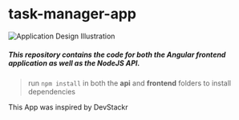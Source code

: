 # task-manager-app

![Application Design Illustration](App_Illustration.jpg)

##### This repository contains the code for both the Angular frontend application as well as the NodeJS API. 

>run `npm install` in both the **api** and **frontend** folders to install dependencies  

This App was inspired by DevStackr
